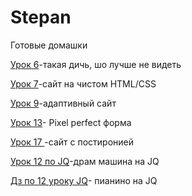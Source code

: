 

# Stepan
Готовые домашки

[Урок 6](https://stepahaha.github.io/homework_6/index.html "Mini-shit")-такая дичь, шо лучше не видеть

[Урок 7](https://stepahaha.github.io/homework-7/index.html "HTML/CSS")-сайт на чистом HTML/CSS


[Урок 9](https://stepahaha.github.io/Homework_9/index.html "BS3")-адаптивный сайт

[Урок 13](https://Stepahaha.github.io/homework_13/index.html "Pixel")- Pixel perfect форма

[Урок 17 ](https://Stepahaha.github.io/git/src/index.html "PostIronia")-сайт с постиронией

[Урок 12 по JQ](https://Stepahaha.github.io/src/index.html "Drum-machine")-драм машина на JQ

[Дз по 12 уроку JQ](https://Stepahaha.github.io/пианино/src/index.html "piano")- пианино на JQ
